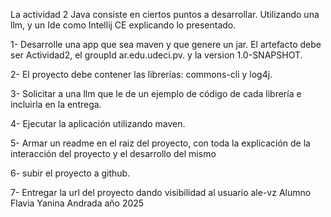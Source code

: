 La actividad 2 Java consiste en ciertos puntos a desarrollar. Utilizando una llm, y un Ide como Intellij CE explicando lo presentado. 



1- Desarrolle una app que sea maven y que genere un jar. El artefacto debe ser Actividad2, el groupId ar.edu.udeci.pv. y la version 1.0-SNAPSHOT.

2- El proyecto debe contener las librerías:  commons-cli y log4j. 

3- Solicitar a una llm que le de un ejemplo de código de cada librería e incluirla en la entrega.

4- Ejecutar la aplicación utilizando maven.

5- Armar un readme en el raiz del proyecto, con toda la explicación de la interacción del proyecto y el desarrollo del mismo

6- subir el proyecto a github.

7- Entregar la url del proyecto dando visibilidad al usuario   ale-vz
     Alumno Flavia Yanina Andrada año 2025
